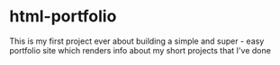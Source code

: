 # html-portfolio
This is my first project ever about building a simple and super - easy portfolio site which renders info about my short projects that I've done
